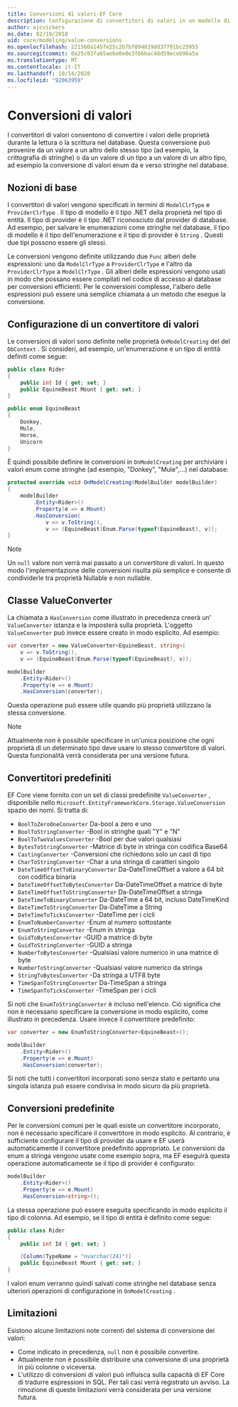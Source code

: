 ```yaml
---
title: Conversioni di valori-EF Core
description: Configurazione di convertitori di valori in un modello di Entity Framework Core
author: ajcvickers
ms.date: 02/19/2018
uid: core/modeling/value-conversions
ms.openlocfilehash: 221560a145fe25c2b7bf094839dd37791bc25955
ms.sourcegitcommit: 0a25c03fa65ae6e0e0e3f66bac48d59eceb96a5a
ms.translationtype: MT
ms.contentlocale: it-IT
ms.lasthandoff: 10/14/2020
ms.locfileid: "92063959"
---
```

# <a name="value-conversions"></a>Conversioni di valori

I convertitori di valori consentono di convertire i valori delle proprietà durante la lettura o la scrittura nel database. Questa conversione può provenire da un valore a un altro dello stesso tipo (ad esempio, la crittografia di stringhe) o da un valore di un tipo a un valore di un altro tipo, ad esempio la conversione di valori enum da e verso stringhe nel database.

## <a name="fundamentals"></a>Nozioni di base

I convertitori di valori vengono specificati in termini di `ModelClrType` e `ProviderClrType` . Il tipo di modello è il tipo .NET della proprietà nel tipo di entità. Il tipo di provider è il tipo .NET riconosciuto dal provider di database. Ad esempio, per salvare le enumerazioni come stringhe nel database, il tipo di modello è il tipo dell'enumerazione e il tipo di provider è `String` . Questi due tipi possono essere gli stessi.

Le conversioni vengono definite utilizzando due `Func` alberi delle espressioni: uno da `ModelClrType` a `ProviderClrType` e l'altro da `ProviderClrType` a `ModelClrType` . Gli alberi delle espressioni vengono usati in modo che possano essere compilati nel codice di accesso al database per conversioni efficienti. Per le conversioni complesse, l'albero delle espressioni può essere una semplice chiamata a un metodo che esegue la conversione.

## <a name="configuring-a-value-converter"></a>Configurazione di un convertitore di valori

Le conversioni di valori sono definite nelle proprietà `OnModelCreating` del del `DbContext` . Si consideri, ad esempio, un'enumerazione e un tipo di entità definiti come segue:

```csharp
public class Rider
{
    public int Id { get; set; }
    public EquineBeast Mount { get; set; }
}

public enum EquineBeast
{
    Donkey,
    Mule,
    Horse,
    Unicorn
}
```

È quindi possibile definire le conversioni in `OnModelCreating` per archiviare i valori enum come stringhe (ad esempio, "Donkey", "Mule",...) nel database:

```csharp
protected override void OnModelCreating(ModelBuilder modelBuilder)
{
    modelBuilder
        .Entity<Rider>()
        .Property(e => e.Mount)
        .HasConversion(
            v => v.ToString(),
            v => (EquineBeast)Enum.Parse(typeof(EquineBeast), v));
}
```

> [!NOTE]
> Un `null` valore non verrà mai passato a un convertitore di valori. In questo modo l'implementazione delle conversioni risulta più semplice e consente di condividerle tra proprietà Nullable e non nullable.

## <a name="the-valueconverter-class"></a>Classe ValueConverter

La chiamata a `HasConversion` come illustrato in precedenza creerà un' `ValueConverter` istanza e la imposterà sulla proprietà. L'oggetto `ValueConverter` può invece essere creato in modo esplicito. Ad esempio:

```csharp
var converter = new ValueConverter<EquineBeast, string>(
    v => v.ToString(),
    v => (EquineBeast)Enum.Parse(typeof(EquineBeast), v));

modelBuilder
    .Entity<Rider>()
    .Property(e => e.Mount)
    .HasConversion(converter);
```

Questa operazione può essere utile quando più proprietà utilizzano la stessa conversione.

> [!NOTE]
> Attualmente non è possibile specificare in un'unica posizione che ogni proprietà di un determinato tipo deve usare lo stesso convertitore di valori. Questa funzionalità verrà considerata per una versione futura.

## <a name="built-in-converters"></a>Convertitori predefiniti

EF Core viene fornito con un set di classi predefinite `ValueConverter` , disponibile nello `Microsoft.EntityFrameworkCore.Storage.ValueConversion` spazio dei nomi. Si tratta di:

* `BoolToZeroOneConverter` Da-bool a zero e uno
* `BoolToStringConverter` -Bool in stringhe quali "Y" e "N"
* `BoolToTwoValuesConverter` -Bool per due valori qualsiasi
* `BytesToStringConverter` -Matrice di byte in stringa con codifica Base64
* `CastingConverter` -Conversioni che richiedono solo un cast di tipo
* `CharToStringConverter` -Char a una stringa di caratteri singolo
* `DateTimeOffsetToBinaryConverter` Da-DateTimeOffset a valore a 64 bit con codifica binaria
* `DateTimeOffsetToBytesConverter` Da-DateTimeOffset a matrice di byte
* `DateTimeOffsetToStringConverter` Da-DateTimeOffset a stringa
* `DateTimeToBinaryConverter` Da-DateTime a 64 bit, incluso DateTimeKind
* `DateTimeToStringConverter` Da-DateTime a String
* `DateTimeToTicksConverter` -DateTime per i cicli
* `EnumToNumberConverter` -Enum al numero sottostante
* `EnumToStringConverter` -Enum in stringa
* `GuidToBytesConverter` -GUID a matrice di byte
* `GuidToStringConverter` -GUID a stringa
* `NumberToBytesConverter` -Qualsiasi valore numerico in una matrice di byte
* `NumberToStringConverter` -Qualsiasi valore numerico da stringa
* `StringToBytesConverter` -Da stringa a UTF8 byte
* `TimeSpanToStringConverter` Da-TimeSpan a stringa
* `TimeSpanToTicksConverter` -TimeSpan per i cicli

Si noti che `EnumToStringConverter` è incluso nell'elenco. Ciò significa che non è necessario specificare la conversione in modo esplicito, come illustrato in precedenza. Usare invece il convertitore predefinito:

```csharp
var converter = new EnumToStringConverter<EquineBeast>();

modelBuilder
    .Entity<Rider>()
    .Property(e => e.Mount)
    .HasConversion(converter);
```

Si noti che tutti i convertitori incorporati sono senza stato e pertanto una singola istanza può essere condivisa in modo sicuro da più proprietà.

## <a name="pre-defined-conversions"></a>Conversioni predefinite

Per le conversioni comuni per le quali esiste un convertitore incorporato, non è necessario specificare il convertitore in modo esplicito. Al contrario, è sufficiente configurare il tipo di provider da usare e EF userà automaticamente il convertitore predefinito appropriato. Le conversioni da enum a stringa vengono usate come esempio sopra, ma EF eseguirà questa operazione automaticamente se il tipo di provider è configurato:

```csharp
modelBuilder
    .Entity<Rider>()
    .Property(e => e.Mount)
    .HasConversion<string>();
```

La stessa operazione può essere eseguita specificando in modo esplicito il tipo di colonna. Ad esempio, se il tipo di entità è definito come segue:

```csharp
public class Rider
{
    public int Id { get; set; }

    [Column(TypeName = "nvarchar(24)")]
    public EquineBeast Mount { get; set; }
}
```

I valori enum verranno quindi salvati come stringhe nel database senza ulteriori operazioni di configurazione in `OnModelCreating` .

## <a name="limitations"></a>Limitazioni

Esistono alcune limitazioni note correnti del sistema di conversione dei valori:

* Come indicato in precedenza, `null` non è possibile convertire.
* Attualmente non è possibile distribuire una conversione di una proprietà in più colonne o viceversa.
* L'utilizzo di conversioni di valori può influisca sulla capacità di EF Core di tradurre espressioni in SQL. Per tali casi verrà registrato un avviso.
La rimozione di queste limitazioni verrà considerata per una versione futura.
